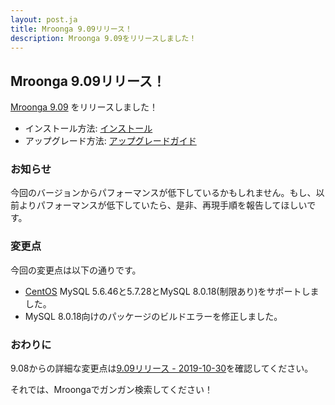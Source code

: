 ```yaml
---
layout: post.ja
title: Mroonga 9.09リリース！
description: Mroonga 9.09をリリースしました！
---
```


## Mroonga 9.09リリース！

[Mroonga 9.09](/ja/docs/news.html#release-9-09) をリリースしました！

* インストール方法: [インストール](/ja/docs/install.html)
* アップグレード方法: [アップグレードガイド](/ja/docs/upgrade.html)

### お知らせ

今回のバージョンからパフォーマンスが低下しているかもしれません。もし、以前よりパフォーマンスが低下していたら、是非、再現手順を報告してほしいです。

### 変更点

今回の変更点は以下の通りです。

  * [CentOS](/docs/install/centos) MySQL 5.6.46と5.7.28とMySQL 8.0.18(制限あり)をサポートしました。
  * MySQL 8.0.18向けのパッケージのビルドエラーを修正しました。

### おわりに

9.08からの詳細な変更点は[9.09リリース - 2019-10-30](/ja/docs/news.html#release-9-09)を確認してください。

それでは、Mroongaでガンガン検索してください！
